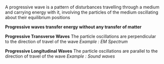 A progressive wave is a pattern of disturbances travelling through a medium and carrying energy with it, involving the particles of the medium oscillating about their equilibrium positions

**Progressive waves transfer energy without any transfer of matter**

**Progressive Transverse Waves**
	The particle oscillations are perpendicular to the direction of travel of the wave
	*Example : EM Spectrum*

**Progressive Longitudinal Waves**
	The particle oscillations are parallel to the direction of travel of the wave
	*Example : Sound waves*